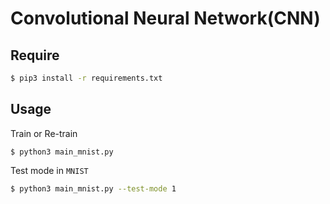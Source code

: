 # Convolutional Neural Network(CNN)

## Require
```bash
$ pip3 install -r requirements.txt
```

## Usage

Train or Re-train

```basg
$ python3 main_mnist.py
```

Test mode in ```MNIST```

```bash
$ python3 main_mnist.py --test-mode 1
```
